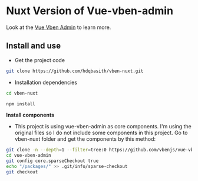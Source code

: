# Nuxt Version of Vue-vben-admin

Look at the [Vue Vben Admin](https://github.com/vbenjs/vue-vben-admin) to learn more.

## Install and use

- Get the project code

```bash
git clone https://github.com/hdqbasith/vben-nuxt.git
```

- Installation dependencies

```bash
cd vben-nuxt

npm install
```

**Install components**
- This project is using vue-vben-admin as core components. I'm using the original files so I do not include some components in this project. Go to vben-nuxt folder and get the components by this method:
```bash
git clone -n --depth=1 --filter=tree:0 https://github.com/vbenjs/vue-vben-admin
cd vue-vben-admin
git config core.sparseCheckout true
echo "/packages/" >> .git/info/sparse-checkout
git checkout
```

